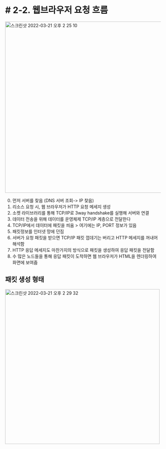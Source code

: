 # # 2-2. 웹브라우저 요청 흐름

<img width="553" alt="스크린샷 2022-03-21 오후 2 25 10" src="https://user-images.githubusercontent.com/97823928/159209228-73756b40-9888-46fa-adfd-cdcb4957f0fb.png">

0) 먼저 서버를 찾음 (DNS 서버 조회-> IP 찾음)
1) 리소스 요청 시, 웹 브라우저가 HTTP 요청 메세지 생성
2) 소켓 라이브러리를 통해 TCP/IP로 3way handshake를 실행해 서버와 연결
3) 데이터 전송을 위해 데이터를 운영체제 TCP/IP 계층으로 전달한다
4) TCP/IP에서 데이터에 패킷을 씌움 > 여기에는 IP, PORT 정보가 있음
5) 패킷정보를 인터넷 망에 던짐
6) 서버가 요청 패킷을 받으면 TCP/IP 패킷 껍데기는 버리고 HTTP 메세지를 꺼내어 해석함
7) HTTP 응답 메세지도 마찬가지의 방식으로 패킷을 생성하여 응답 패킷을 전달함
8) 수 많은 노드들을 통해 응답 패킷이 도착하면 웹 브라우저가 HTML을 렌더링하여 화면에 보여줌

## 패킷 생성 형태

<img width="500" alt="스크린샷 2022-03-21 오후 2 29 32" src="https://user-images.githubusercontent.com/97823928/159209521-990a7148-63df-44b0-a0fc-78939bea00e1.png">
